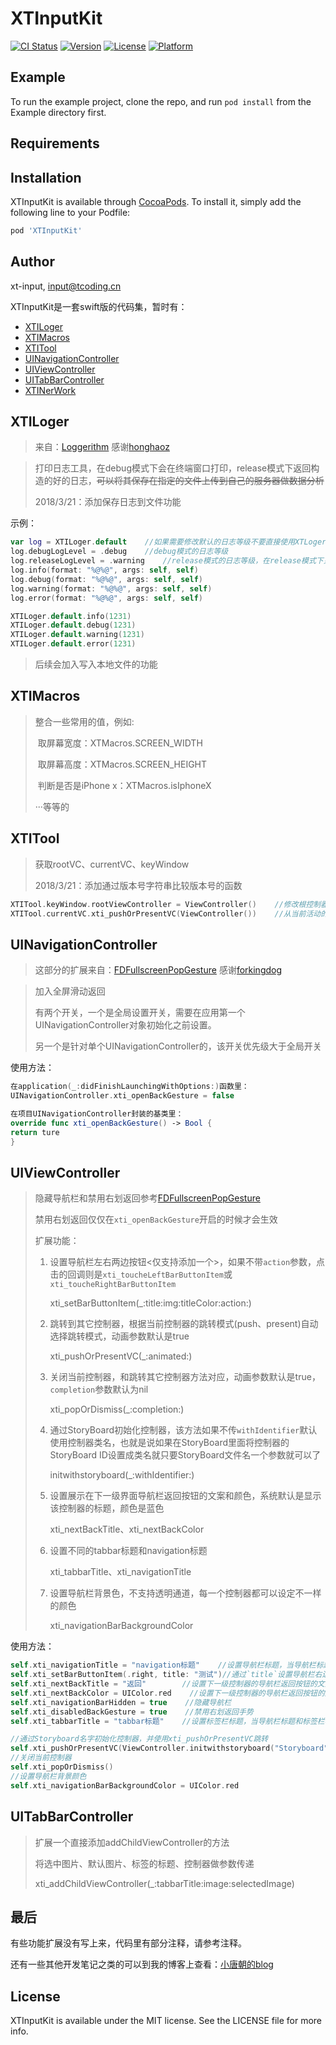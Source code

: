 # XTInputKit

[![CI Status](https://img.shields.io/travis/xt-input/XTInputKit.svg?style=flat)](https://travis-ci.org/xt-input/XTInputKit)
[![Version](https://img.shields.io/cocoapods/v/XTInputKit.svg?style=flat)](https://cocoapods.org/pods/XTInputKit)
[![License](https://img.shields.io/cocoapods/l/XTInputKit.svg?style=flat)](https://cocoapods.org/pods/XTInputKit)
[![Platform](https://img.shields.io/cocoapods/p/XTInputKit.svg?style=flat)](https://cocoapods.org/pods/XTInputKit)

## Example

To run the example project, clone the repo, and run `pod install` from the Example directory first.

## Requirements

## Installation

XTInputKit is available through [CocoaPods](https://cocoapods.org). To install
it, simply add the following line to your Podfile:

```ruby
pod 'XTInputKit'
```

## Author

xt-input, input@tcoding.cn


XTInputKit是一套swift版的代码集，暂时有：

- [XTILoger](#xtiloger)
- [XTIMacros](#xtimacros)
- [XTITool](#xtitool)
- [UINavigationController](#uinavigationcontroller)
- [UIViewController](#uiviewcontroller)
- [UITabBarController](#uitabbarcontroller)
- [XTINerWork](doc/XTINetwork.md)

## XTILoger

> 来自：[Loggerithm](https://github.com/honghaoz/Loggerithm) 感谢[honghaoz](https://github.com/honghaoz)

> 打印日志工具，在debug模式下会在终端窗口打印，release模式下返回构造的好的日志，~~可以将其保存在指定的文件上传到自己的服务器做数据分析~~
>
> 2018/3/21：添加保存日志到文件功能

示例：

```swift
var log = XTILoger.default    //如果需要修改默认的日志等级不要直接使用XTLoger.default
log.debugLogLevel = .debug    //debug模式的日志等级
log.releaseLogLevel = .warning    //release模式的日志等级，在release模式下只会构造日志不会打印在控制台，可以自己保存到本地
log.info(format: "%@%@", args: self, self)
log.debug(format: "%@%@", args: self, self)
log.warning(format: "%@%@", args: self, self)
log.error(format: "%@%@", args: self, self)

XTILoger.default.info(1231)
XTILoger.default.debug(1231)
XTILoger.default.warning(1231)
XTILoger.default.error(1231)
```

>后续会加入写入本地文件的功能

## XTIMacros

> 整合一些常用的值，例如:
>
> ​    取屏幕宽度：XTMacros.SCREEN_WIDTH
>
> ​    取屏幕高度：XTMacros.SCREEN_HEIGHT
>
> ​    判断是否是iPhone x：XTMacros.isIphoneX
>
> ···等等的

## XTITool

> 获取rootVC、currentVC、keyWindow
>
> 2018/3/21：添加通过版本号字符串比较版本号的函数

```swift
XTITool.keyWindow.rootViewController = ViewController()    //修改根控制器
XTITool.currentVC.xti_pushOrPresentVC(ViewController())    //从当前活动的控制器调转到ViewController，如果当前控制器在navigetionVC上那么久push，否则present
```

## UINavigationController

> 这部分的扩展来自：[FDFullscreenPopGesture](https://github.com/forkingdog/FDFullscreenPopGesture) 感谢[forkingdog](https://github.com/forkingdog)

> 加入全屏滑动返回
>
> 有两个开关，一个是全局设置开关，需要在应用第一个UINavigationController对象初始化之前设置。
>
> 另一个是针对单个UINavigationController的，该开关优先级大于全局开关

使用方法：

```swift
在application(_:didFinishLaunchingWithOptions:)函数里： 
UINavigationController.xti_openBackGesture = false

在项目UINavigationController封装的基类里：
override func xti_openBackGesture() -> Bool {
return ture
}
```
## UIViewController

> 隐藏导航栏和禁用右划返回参考[FDFullscreenPopGesture](https://github.com/forkingdog/FDFullscreenPopGesture)
>
> 禁用右划返回仅仅在`xti_openBackGesture`开启的时候才会生效
>
> 扩展功能：
>
> 1. 设置导航栏左右两边按钮<仅支持添加一个>，如果不带`action`参数，点击的回调则是`xti_toucheLeftBarButtonItem`或`xti_toucheRightBarButtonItem`
>
>    xti_setBarButtonItem(_:title:img:titleColor:action:)
>
> 2. 跳转到其它控制器，根据当前控制器的跳转模式(push、present)自动选择跳转模式，动画参数默认是true
>
>    xti_pushOrPresentVC(_:animated:)
>
> 3. 关闭当前控制器，和跳转其它控制器方法对应，动画参数默认是true，`completion`参数默认为nil
>
>    xti_popOrDismiss(_:completion:)
>
> 4. 通过StoryBoard初始化控制器，该方法如果不传`withIdentifier`默认使用控制器类名，也就是说如果在StoryBoard里面将控制器的StoryBoard ID设置成类名就只要StoryBoard文件名一个参数就可以了
>
>    initwithstoryboard(_:withIdentifier:)
>
> 5. 设置展示在下一级界面导航栏返回按钮的文案和颜色，系统默认是显示该控制器的标题，颜色是蓝色
>
>    xti_nextBackTitle、xti_nextBackColor
>
> 6. 设置不同的tabbar标题和navigation标题
>
>    xti_tabbarTitle、xti_navigationTitle
>
> 7. 设置导航栏背景色，不支持透明通道，每一个控制器都可以设定不一样的颜色
>
>    xti_navigationBarBackgroundColor

使用方法：

```swift
self.xti_navigationTitle = "navigation标题"    //设置导航栏标题，当导航栏标题和标签栏标题的不一致时使用
self.xti_setBarButtonItem(.right, title: "测试")//通过`title`设置导航栏右边的按钮,也可以通过图片设置
self.xti_nextBackTitle = "返回"        //设置下一级控制器的导航栏返回按钮的文案
self.xti_nextBackColor = UIColor.red    //设置下一级控制器的导航栏返回按钮的颜色
self.xti_navigationBarHidden = true    //隐藏导航栏
self.xti_disabledBackGesture = true    //禁用右划返回手势
self.xti_tabbarTitle = "tabbar标题"    //设置标签栏标题，当导航栏标题和标签栏标题的不一致时使用

//通过Storyboard名字初始化控制器，并使用xti_pushOrPresentVC跳转
self.xti_pushOrPresentVC(ViewController.initwithstoryboard("Storyboard"))
//关闭当前控制器
self.xti_popOrDismiss()
//设置导航栏背景颜色
self.xti_navigationBarBackgroundColor = UIColor.red
```
## UITabBarController

> 扩展一个直接添加addChildViewController的方法
>
> 将选中图片、默认图片、标签的标题、控制器做参数传递
>
> xti_addChildViewController(_:tabbarTitle:image:selectedImage)



## 最后

有些功能扩展没有写上来，代码里有部分注释，请参考注释。

还有一些其他开发笔记之类的可以到我的博客上查看：[小唐朝的blog](http://blog.07coding.com)



## License

XTInputKit is available under the MIT license. See the LICENSE file for more info.
